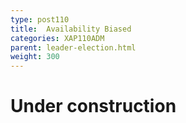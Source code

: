 ```yaml
---
type: post110
title:  Availability Biased
categories: XAP110ADM
parent: leader-election.html
weight: 300
---
```


# Under construction